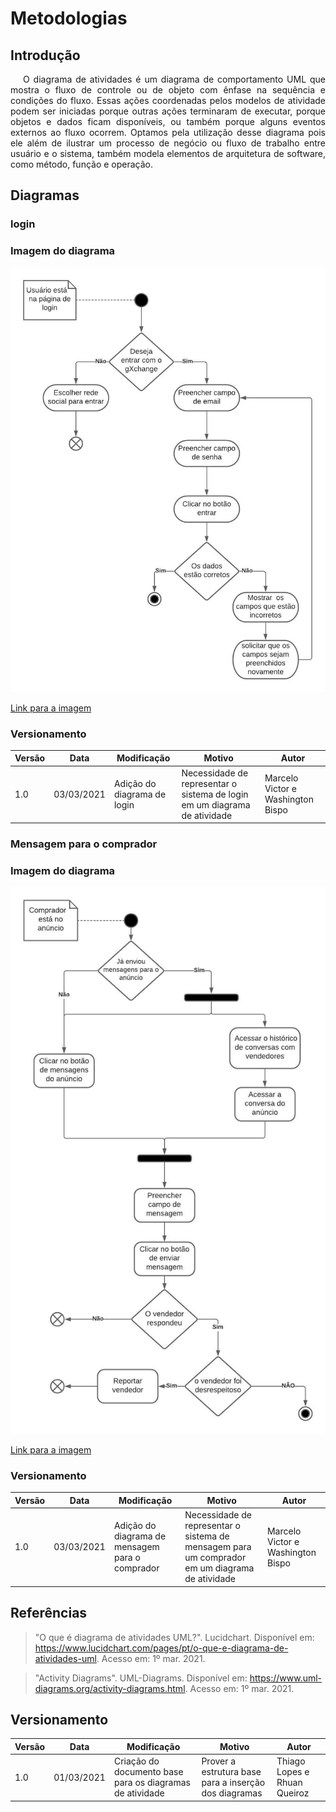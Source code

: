 # Metodologias

## Introdução

<p style="text-indent: 20px; text-align: justify">
O diagrama de atividades é um diagrama de comportamento UML que mostra o fluxo de controle ou de objeto com ênfase na sequência e condições do fluxo. Essas ações coordenadas pelos modelos de atividade podem ser iniciadas porque outras ações terminaram de executar, porque objetos e dados ficam disponíveis, ou também porque alguns eventos externos ao fluxo ocorrem. Optamos pela utilização desse diagrama pois ele além de ilustrar um processo de negócio ou fluxo de trabalho entre usuário e o sistema, também modela elementos de arquitetura de software, como método, função e operação.
</p>

## Diagramas

### login

### Imagem do diagrama

![Diagrama de atividade login](assets/diagrama_atividade/login.jpeg)

<a href="https://drive.google.com/file/d/1u0bj9bIStbdFTb9Z4-DUXy2tkEdyV6NW/view?usp=sharing" target="_blank" rel="noopener">Link para a imagem</a>

### Versionamento
 Versão | Data       | Modificação                    | Motivo | Autor         |
| ------ | ---------- | -------------------------------| ------ | ------------- |
| 1.0 | 03/03/2021 | Adição do diagrama de login | Necessidade de representar o sistema de login em um diagrama de atividade | Marcelo Victor e Washington Bispo |

### Mensagem para o comprador

### Imagem do diagrama

![Diagrama de atividade mensagem para o comprador](assets/diagrama_atividade/mensagem_comprador.jpeg)

<a href="https://drive.google.com/file/d/1yWHnuG8Rk7L3BAnvoEMsJuwxOfruN8oZ/view?usp=sharing" target="_blank" rel="noopener">Link para a imagem</a>

### Versionamento
 Versão | Data       | Modificação                    | Motivo | Autor         |
| ------ | ---------- | -------------------------------| ------ | ------------- |
| 1.0 | 03/03/2021 | Adição do diagrama de mensagem para o comprador | Necessidade de representar o sistema de mensagem para um comprador em um diagrama de atividade | Marcelo Victor e Washington Bispo |

## Referências

>"O que é diagrama de atividades UML?". Lucidchart. Disponível em: https://www.lucidchart.com/pages/pt/o-que-e-diagrama-de-atividades-uml. Acesso em: 1º mar. 2021.

>"Activity Diagrams". UML-Diagrams. Disponível em: https://www.uml-diagrams.org/activity-diagrams.html. Acesso em: 1º mar. 2021.


## Versionamento
 Versão | Data       | Modificação                    | Motivo | Autor         |
| ------ | ---------- | -------------------------------| ------ | ------------- |
| 1.0 | 01/03/2021 | Criação do documento base para os diagramas de atividade | Prover a estrutura base para a inserção dos diagramas | Thiago Lopes e Rhuan Queiroz |

